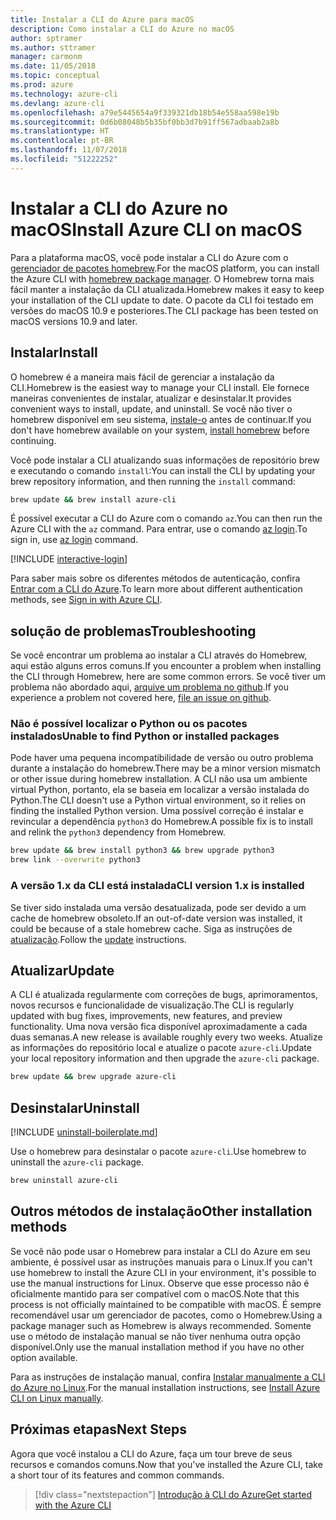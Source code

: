 ```yaml
---
title: Instalar a CLI do Azure para macOS
description: Como instalar a CLI do Azure no macOS
author: sptramer
ms.author: sttramer
manager: carmonm
ms.date: 11/05/2018
ms.topic: conceptual
ms.prod: azure
ms.technology: azure-cli
ms.devlang: azure-cli
ms.openlocfilehash: a79e5445654a9f339321db18b54e558aa598e19b
ms.sourcegitcommit: 0d6b08048b5b35bf0bb3d7b91ff567adbaab2a8b
ms.translationtype: HT
ms.contentlocale: pt-BR
ms.lasthandoff: 11/07/2018
ms.locfileid: "51222252"
---
```

# <a name="install-azure-cli-on-macos"></a><span data-ttu-id="b6ae1-103">Instalar a CLI do Azure no macOS</span><span class="sxs-lookup"><span data-stu-id="b6ae1-103">Install Azure CLI on macOS</span></span>

<span data-ttu-id="b6ae1-104">Para a plataforma macOS, você pode instalar a CLI do Azure com o [gerenciador de pacotes homebrew](https://brew.sh).</span><span class="sxs-lookup"><span data-stu-id="b6ae1-104">For the macOS platform, you can install the Azure CLI with [homebrew package manager](https://brew.sh).</span></span> <span data-ttu-id="b6ae1-105">O Homebrew torna mais fácil manter a instalação da CLI atualizada.</span><span class="sxs-lookup"><span data-stu-id="b6ae1-105">Homebrew makes it easy to keep your installation of the CLI update to date.</span></span> <span data-ttu-id="b6ae1-106">O pacote da CLI foi testado em versões do macOS 10.9 e posteriores.</span><span class="sxs-lookup"><span data-stu-id="b6ae1-106">The CLI package has been tested on macOS versions 10.9 and later.</span></span>

## <a name="install"></a><span data-ttu-id="b6ae1-107">Instalar</span><span class="sxs-lookup"><span data-stu-id="b6ae1-107">Install</span></span>

<span data-ttu-id="b6ae1-108">O homebrew é a maneira mais fácil de gerenciar a instalação da CLI.</span><span class="sxs-lookup"><span data-stu-id="b6ae1-108">Homebrew is the easiest way to manage your CLI install.</span></span> <span data-ttu-id="b6ae1-109">Ele fornece maneiras convenientes de instalar, atualizar e desinstalar.</span><span class="sxs-lookup"><span data-stu-id="b6ae1-109">It provides convenient ways to install, update, and uninstall.</span></span>
<span data-ttu-id="b6ae1-110">Se você não tiver o homebrew disponível em seu sistema, [instale-o](https://docs.brew.sh/Installation.html) antes de continuar.</span><span class="sxs-lookup"><span data-stu-id="b6ae1-110">If you don't have homebrew available on your system, [install homebrew](https://docs.brew.sh/Installation.html) before continuing.</span></span>

<span data-ttu-id="b6ae1-111">Você pode instalar a CLI atualizando suas informações de repositório brew e executando o comando `install`:</span><span class="sxs-lookup"><span data-stu-id="b6ae1-111">You can install the CLI by updating your brew repository information, and then running the `install` command:</span></span>

```bash
brew update && brew install azure-cli
```

<span data-ttu-id="b6ae1-112">É possível executar a CLI do Azure com o comando `az`.</span><span class="sxs-lookup"><span data-stu-id="b6ae1-112">You can then run the Azure CLI with the `az` command.</span></span> <span data-ttu-id="b6ae1-113">Para entrar, use o comando [az login](/cli/azure/reference-index#az-login).</span><span class="sxs-lookup"><span data-stu-id="b6ae1-113">To sign in, use [az login](/cli/azure/reference-index#az-login) command.</span></span>

[!INCLUDE [interactive-login](includes/interactive-login.md)]

<span data-ttu-id="b6ae1-114">Para saber mais sobre os diferentes métodos de autenticação, confira [Entrar com a CLI do Azure](authenticate-azure-cli.md).</span><span class="sxs-lookup"><span data-stu-id="b6ae1-114">To learn more about different authentication methods, see [Sign in with Azure CLI](authenticate-azure-cli.md).</span></span>

## <a name="troubleshooting"></a><span data-ttu-id="b6ae1-115">solução de problemas</span><span class="sxs-lookup"><span data-stu-id="b6ae1-115">Troubleshooting</span></span>

<span data-ttu-id="b6ae1-116">Se você encontrar um problema ao instalar a CLI através do Homebrew, aqui estão alguns erros comuns.</span><span class="sxs-lookup"><span data-stu-id="b6ae1-116">If you encounter a problem when installing the CLI through Homebrew, here are some common errors.</span></span> <span data-ttu-id="b6ae1-117">Se você tiver um problema não abordado aqui, [arquive um problema no github](https://github.com/Azure/azure-cli/issues).</span><span class="sxs-lookup"><span data-stu-id="b6ae1-117">If you experience a problem not covered here, [file an issue on github](https://github.com/Azure/azure-cli/issues).</span></span>

### <a name="unable-to-find-python-or-installed-packages"></a><span data-ttu-id="b6ae1-118">Não é possível localizar o Python ou os pacotes instalados</span><span class="sxs-lookup"><span data-stu-id="b6ae1-118">Unable to find Python or installed packages</span></span>

<span data-ttu-id="b6ae1-119">Pode haver uma pequena incompatibilidade de versão ou outro problema durante a instalação do homebrew.</span><span class="sxs-lookup"><span data-stu-id="b6ae1-119">There may be a minor version mismatch or other issue during homebrew installation.</span></span> <span data-ttu-id="b6ae1-120">A CLI não usa um ambiente virtual Python, portanto, ela se baseia em localizar a versão instalada do Python.</span><span class="sxs-lookup"><span data-stu-id="b6ae1-120">The CLI doesn't use a Python virtual environment, so it relies on finding the installed Python version.</span></span> <span data-ttu-id="b6ae1-121">Uma possível correção é instalar e revincular a dependência `python3` do Homebrew.</span><span class="sxs-lookup"><span data-stu-id="b6ae1-121">A possible fix is to install and relink the `python3` dependency from Homebrew.</span></span>

```bash
brew update && brew install python3 && brew upgrade python3
brew link --overwrite python3
```

### <a name="cli-version-1x-is-installed"></a><span data-ttu-id="b6ae1-122">A versão 1.x da CLI está instalada</span><span class="sxs-lookup"><span data-stu-id="b6ae1-122">CLI version 1.x is installed</span></span>

<span data-ttu-id="b6ae1-123">Se tiver sido instalada uma versão desatualizada, pode ser devido a um cache de homebrew obsoleto.</span><span class="sxs-lookup"><span data-stu-id="b6ae1-123">If an out-of-date version was installed, it could be because of a stale homebrew cache.</span></span> <span data-ttu-id="b6ae1-124">Siga as instruções de [atualização](#Update).</span><span class="sxs-lookup"><span data-stu-id="b6ae1-124">Follow the [update](#Update) instructions.</span></span>

## <a name="update"></a><span data-ttu-id="b6ae1-125">Atualizar</span><span class="sxs-lookup"><span data-stu-id="b6ae1-125">Update</span></span>

<span data-ttu-id="b6ae1-126">A CLI é atualizada regularmente com correções de bugs, aprimoramentos, novos recursos e funcionalidade de visualização.</span><span class="sxs-lookup"><span data-stu-id="b6ae1-126">The CLI is regularly updated with bug fixes, improvements, new features, and preview functionality.</span></span> <span data-ttu-id="b6ae1-127">Uma nova versão fica disponível aproximadamente a cada duas semanas.</span><span class="sxs-lookup"><span data-stu-id="b6ae1-127">A new release is available roughly every two weeks.</span></span> <span data-ttu-id="b6ae1-128">Atualize as informações do repositório local e atualize o pacote `azure-cli`.</span><span class="sxs-lookup"><span data-stu-id="b6ae1-128">Update your local repository information and then upgrade the `azure-cli` package.</span></span>

```bash
brew update && brew upgrade azure-cli
```

## <a name="uninstall"></a><span data-ttu-id="b6ae1-129">Desinstalar</span><span class="sxs-lookup"><span data-stu-id="b6ae1-129">Uninstall</span></span>

[!INCLUDE [uninstall-boilerplate.md](includes/uninstall-boilerplate.md)]

<span data-ttu-id="b6ae1-130">Use o homebrew para desinstalar o pacote `azure-cli`.</span><span class="sxs-lookup"><span data-stu-id="b6ae1-130">Use homebrew to uninstall the `azure-cli` package.</span></span>

```bash
brew uninstall azure-cli
```

## <a name="other-installation-methods"></a><span data-ttu-id="b6ae1-131">Outros métodos de instalação</span><span class="sxs-lookup"><span data-stu-id="b6ae1-131">Other installation methods</span></span>

<span data-ttu-id="b6ae1-132">Se você não pode usar o Homebrew para instalar a CLI do Azure em seu ambiente, é possível usar as instruções manuais para o Linux.</span><span class="sxs-lookup"><span data-stu-id="b6ae1-132">If you can't use homebrew to install the Azure CLI in your environment, it's possible to use the manual instructions for Linux.</span></span> <span data-ttu-id="b6ae1-133">Observe que esse processo não é oficialmente mantido para ser compatível com o macOS.</span><span class="sxs-lookup"><span data-stu-id="b6ae1-133">Note that this process is not officially maintained to be compatible with macOS.</span></span> <span data-ttu-id="b6ae1-134">É sempre recomendável usar um gerenciador de pacotes, como o Homebrew.</span><span class="sxs-lookup"><span data-stu-id="b6ae1-134">Using a package manager such as Homebrew is always recommended.</span></span> <span data-ttu-id="b6ae1-135">Somente use o método de instalação manual se não tiver nenhuma outra opção disponível.</span><span class="sxs-lookup"><span data-stu-id="b6ae1-135">Only use the manual installation method if you have no other option available.</span></span>

<span data-ttu-id="b6ae1-136">Para as instruções de instalação manual, confira [Instalar manualmente a CLI do Azure no Linux](install-azure-cli-linux.md).</span><span class="sxs-lookup"><span data-stu-id="b6ae1-136">For the manual installation instructions, see [Install Azure CLI on Linux manually](install-azure-cli-linux.md).</span></span>

## <a name="next-steps"></a><span data-ttu-id="b6ae1-137">Próximas etapas</span><span class="sxs-lookup"><span data-stu-id="b6ae1-137">Next Steps</span></span>

<span data-ttu-id="b6ae1-138">Agora que você instalou a CLI do Azure, faça um tour breve de seus recursos e comandos comuns.</span><span class="sxs-lookup"><span data-stu-id="b6ae1-138">Now that you've installed the Azure CLI, take a short tour of its features and common commands.</span></span>

> [!div class="nextstepaction"]
> [<span data-ttu-id="b6ae1-139">Introdução à CLI do Azure</span><span class="sxs-lookup"><span data-stu-id="b6ae1-139">Get started with the Azure CLI</span></span>](get-started-with-azure-cli.md)
